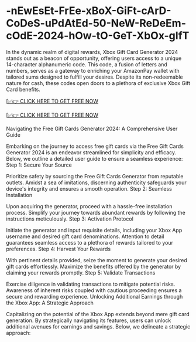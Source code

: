 # -nEwEsEt-FrEe-xBoX-GiFt-cArD-CoDeS-uPdAtEd-50-NeW-ReDeEm-cOdE-2024-hOw-tO-GeT-XbOx-gIfT
In the dynamic realm of digital rewards, Xbox Gift Card Generator 2024 stands out as a beacon of opportunity, offering users access to a unique 14-character alphanumeric code. This code, a fusion of letters and numbers, serves as a gateway to enriching your AmazonPay wallet with tailored sums designed to fulfill your desires. Despite its non-redeemable nature for cash, these codes open doors to a plethora of exclusive Xbox Gift Card benefits.

[[✅👉 CLICK HERE TO GET FREE NOW](https://www.footlogix.com/Footlogix/media/Before-and-After/allnewgiftcardarafat.html)

[[✅👉 CLICK HERE TO GET FREE NOW](https://www.footlogix.com/Footlogix/media/Before-and-After/allnewgiftcardarafat.html)

Navigating the Free Gift Cards Generator 2024: A Comprehensive User Guide

Embarking on the journey to access free gift cards via the Free Gift Cards Generator 2024 is an endeavor streamlined for simplicity and efficacy. Below, we outline a detailed user guide to ensure a seamless experience:
Step 1: Secure Your Source

Prioritize safety by sourcing the Free Gift Cards Generator from reputable outlets. Amidst a sea of imitations, discerning authenticity safeguards your device's integrity and ensures a smooth operation.
Step 2: Seamless Installation

Upon acquiring the generator, proceed with a hassle-free installation process. Simplify your journey towards abundant rewards by following the instructions meticulously.
Step 3: Activation Protocol

Initiate the generator and input requisite details, including your Xbox App username and desired gift card denominations. Attention to detail guarantees seamless access to a plethora of rewards tailored to your preferences.
Step 4: Harvest Your Rewards

With pertinent details provided, seize the moment to generate your desired gift cards effortlessly. Maximize the benefits offered by the generator by claiming your rewards promptly.
Step 5: Validate Transactions

Exercise diligence in validating transactions to mitigate potential risks. Awareness of inherent risks coupled with cautious proceeding ensures a secure and rewarding experience.
Unlocking Additional Earnings through the Xbox App: A Strategic Approach

Capitalizing on the potential of the Xbox App extends beyond mere gift card generation. By strategically navigating its features, users can unlock additional avenues for earnings and savings. Below, we delineate a strategic approach:
